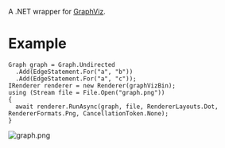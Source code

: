 [GraphViz]: http://www.graphviz.org/

A .NET wrapper for [GraphViz][].

# Example

    Graph graph = Graph.Undirected
      .Add(EdgeStatement.For("a", "b"))
      .Add(EdgeStatement.For("a", "c"));
    IRenderer renderer = new Renderer(graphVizBin);
    using (Stream file = File.Open("graph.png"))
    {
      await renderer.RunAsync(graph, file, RendererLayouts.Dot, RendererFormats.Png, CancellationToken.None);
    }

![graph.png](http://i.imgur.com/NjlQROO.png)
